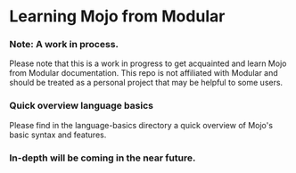 # Learning Mojo from Modular

### Note: A work in process.
Please note that this is a work in progress to get acquainted and learn Mojo from Modular documentation. This repo is not affiliated with Modular and should be treated as a personal project that may be helpful to some users.

### Quick overview language basics
Please find in the language-basics directory a quick overview of Mojo's basic syntax and features.

### In-depth will be coming in the near future.